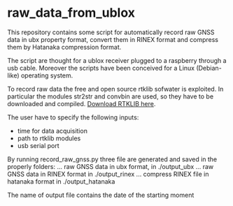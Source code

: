 # raw_data_from_ublox
This repository contains some script for automatically record raw GNSS data in ubx property format, convert them in RINEX format and compress them by Hatanaka compression format.

The script are thought for a ublox receiver plugged to a raspberry through a usb cable. Moreover the scripts have been conceived for a Linux (Debian-like) operating system.

To record raw data the free and open source rtklib sofwater is exploited. In particular the modules str2str and convbin are used, so they have to be downloaded and compiled. [Download RTKLIB here](https://github.com/tomojitakasu/RTKLIB "RTKLIB git hub repository").

The user have to specify the following inputs:
* time for data acquisition
* path to rtklib modules
* usb serial port

By running record_raw_gnss.py three file are generated and saved in the properly folders:
... raw GNSS data in ubx format, in ./output_ubx
... raw GNSS data in RINEX format in ./output_rinex
... compress RINEX file in hatanaka format in ./output_hatanaka

The name of output file contains the date of the starting moment

